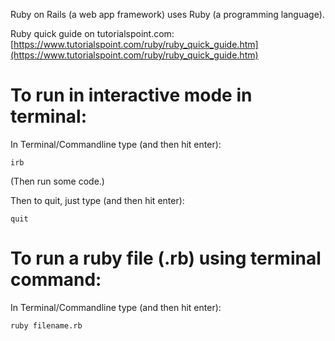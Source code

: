 Ruby on Rails (a web app framework) uses Ruby (a programming language).

Ruby quick guide on tutorialspoint.com: [https://www.tutorialspoint.com/ruby/ruby_quick_guide.htm](https://www.tutorialspoint.com/ruby/ruby_quick_guide.htm)

# To run in interactive mode in terminal:

In Terminal/Commandline type (and then hit enter):

    irb

(Then run some code.)

Then to quit, just type (and then hit enter):

    quit

# To run a ruby file (.rb) using terminal command:

In Terminal/Commandline type (and then hit enter):

    ruby filename.rb
